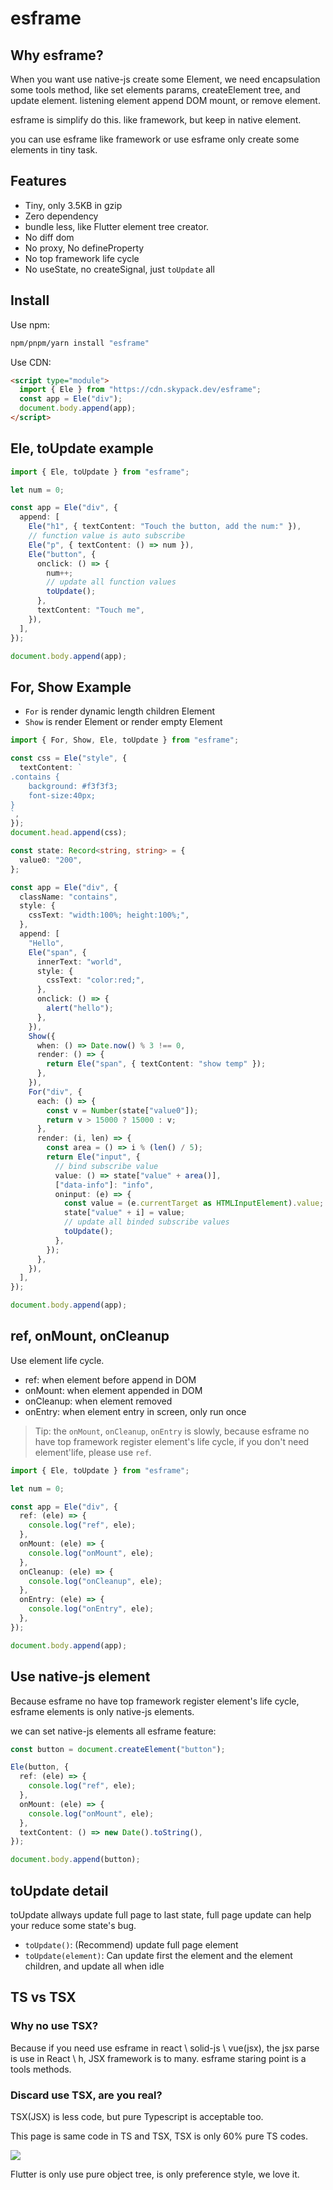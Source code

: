 # esframe

## Why esframe?

When you want use native-js create some Element, we need encapsulation some tools method, like set elements params, createElement tree, and update element. listening element append DOM mount, or remove element.

esframe is simplify do this. like framework, but keep in native element.

you can use esframe like framework or use esframe only create some elements in tiny task.

## Features

- Tiny, only 3.5KB in gzip
- Zero dependency
- bundle less, like Flutter element tree creator.
- No diff dom
- No proxy, No defineProperty
- No top framework life cycle
- No useState, no createSignal, just `toUpdate` all

## Install

Use npm:

```sh
npm/pnpm/yarn install "esframe"
```

Use CDN:

```html
<script type="module">
  import { Ele } from "https://cdn.skypack.dev/esframe";
  const app = Ele("div");
  document.body.append(app);
</script>
```

## Ele, toUpdate example

```ts
import { Ele, toUpdate } from "esframe";

let num = 0;

const app = Ele("div", {
  append: [
    Ele("h1", { textContent: "Touch the button, add the num:" }),
    // function value is auto subscribe
    Ele("p", { textContent: () => num }),
    Ele("button", {
      onclick: () => {
        num++;
        // update all function values
        toUpdate();
      },
      textContent: "Touch me",
    }),
  ],
});

document.body.append(app);
```

## For, Show Example

- `For` is render dynamic length children Element
- `Show` is render Element or render empty Element

```ts
import { For, Show, Ele, toUpdate } from "esframe";

const css = Ele("style", {
  textContent: `
.contains {
	background: #f3f3f3;
	font-size:40px;
}
`,
});
document.head.append(css);

const state: Record<string, string> = {
  value0: "200",
};

const app = Ele("div", {
  className: "contains",
  style: {
    cssText: "width:100%; height:100%;",
  },
  append: [
    "Hello",
    Ele("span", {
      innerText: "world",
      style: {
        cssText: "color:red;",
      },
      onclick: () => {
        alert("hello");
      },
    }),
    Show({
      when: () => Date.now() % 3 !== 0,
      render: () => {
        return Ele("span", { textContent: "show temp" });
      },
    }),
    For("div", {
      each: () => {
        const v = Number(state["value0"]);
        return v > 15000 ? 15000 : v;
      },
      render: (i, len) => {
        const area = () => i % (len() / 5);
        return Ele("input", {
          // bind subscribe value
          value: () => state["value" + area()],
          ["data-info"]: "info",
          oninput: (e) => {
            const value = (e.currentTarget as HTMLInputElement).value;
            state["value" + i] = value;
            // update all binded subscribe values
            toUpdate();
          },
        });
      },
    }),
  ],
});

document.body.append(app);
```

## ref, onMount, onCleanup

Use element life cycle.

- ref: when element before append in DOM
- onMount: when element appended in DOM
- onCleanup: when element removed
- onEntry: when element entry in screen, only run once

> Tip: the `onMount`, `onCleanup`, `onEntry` is slowly, because esframe no have top framework register element's life cycle, if you don't need element'life, please use `ref`.

```ts
import { Ele, toUpdate } from "esframe";

let num = 0;

const app = Ele("div", {
  ref: (ele) => {
    console.log("ref", ele);
  },
  onMount: (ele) => {
    console.log("onMount", ele);
  },
  onCleanup: (ele) => {
    console.log("onCleanup", ele);
  },
  onEntry: (ele) => {
    console.log("onEntry", ele);
  },
});

document.body.append(app);
```

## Use native-js element

Because esframe no have top framework register element's life cycle, esframe elements is only native-js elements.

we can set native-js elements all esframe feature:

```ts
const button = document.createElement("button");

Ele(button, {
  ref: (ele) => {
    console.log("ref", ele);
  },
  onMount: (ele) => {
    console.log("onMount", ele);
  },
  textContent: () => new Date().toString(),
});

document.body.append(button);
```

## toUpdate detail

toUpdate allways update full page to last state, full page update can help your reduce some state's bug.

- `toUpdate()`: (Recommend) update full page element
- `toUpdate(element)`: Can update first the element and the element children, and update all when idle

## TS vs TSX

### Why no use TSX?

Because if you need use esframe in react \ solid-js \ vue(jsx), the jsx parse is use in React \ h, JSX framework is to many. esframe staring point is a tools methods.

### Discard use TSX, are you real?

TSX(JSX) is less code, but pure Typescript is acceptable too.

This page is same code in TS and TSX, TSX is only 60% pure TS codes.

![](./ts-vs-tsx.png)

Flutter is only use pure object tree, is only preference style, we love it.
